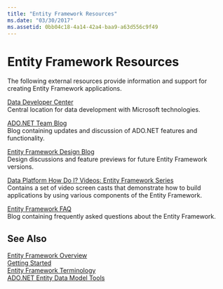 ```yaml
---
title: "Entity Framework Resources"
ms.date: "03/30/2017"
ms.assetid: 0bb04c18-4a14-42a4-baa9-a63d556c9f49
---
```

# Entity Framework Resources
The following external resources provide information and support for creating Entity Framework applications.  
  
 [Data Developer Center](http://go.microsoft.com/fwlink/?LinkId=213876)  
 Central location for data development with Microsoft technologies.  
  
 [ADO.NET Team Blog](http://go.microsoft.com/fwlink/?LinkId=91905)  
 Blog containing updates and discussion of ADO.NET features and functionality.  
  
 [Entity Framework Design Blog](http://go.microsoft.com/fwlink/?LinkId=186888)  
 Design discussions and feature previews for future Entity Framework versions.  
  
 [Data Platform How Do I? Videos: Entity Framework Series](http://go.microsoft.com/fwlink/?LinkId=124600)  
 Contains a set of video screen casts that demonstrate how to build applications by using various components of the Entity Framework.  
  
 [Entity Framework FAQ](http://go.microsoft.com/fwlink/?LinkID=213877)  
 Blog containing frequently asked questions about the Entity Framework.  
  
## See Also  
 [Entity Framework Overview](../../../../../docs/framework/data/adonet/ef/overview.md)  
 [Getting Started](../../../../../docs/framework/data/adonet/ef/getting-started.md)  
 [Entity Framework Terminology](../../../../../docs/framework/data/adonet/ef/terminology.md)  
 [ADO.NET Entity Data Model  Tools](http://msdn.microsoft.com/library/91076853-0881-421b-837a-f582f36be527)
